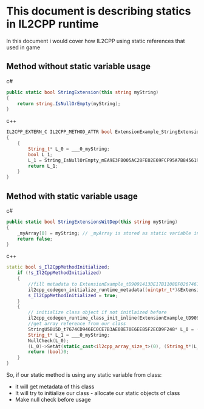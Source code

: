 # This document is describing statics in IL2CPP runtime
In this document i would cover how IL2CPP using static references that used in game

## Method without static variable usage

c#
```c#
public static bool StringExtension(this string myString)
{
    return string.IsNullOrEmpty(myString);
}
```

c++
```c++
IL2CPP_EXTERN_C IL2CPP_METHOD_ATTR bool ExtensionExample_StringExtension_m8C1F043FDC8431B93D233400B6FB20D05CE0F477 (String_t* ___0_myString, const RuntimeMethod* method) 
{
	{
		String_t* L_0 = ___0_myString;
		bool L_1;
		L_1 = String_IsNullOrEmpty_mEA9E3FB005AC28FE02E69FCF95A7B8456192B478(L_0, NULL);
		return L_1;
	}
}
```

## Method with static variable usage

c#
```c#
public static bool StringExtensionsWitDep(this string myString)
{
    _myArray[0] = myString; // _myArray is stored as static variable in class
    return false;
}
```

c++
```c++
static bool s_Il2CppMethodInitialized;
	if (!s_Il2CppMethodInitialized)
	{
	    //fill metadata to ExtensionExample_tD9091413DE17B1108BF02674611D28465BA9A7B0_il2cpp_TypeInfo_var
		il2cpp_codegen_initialize_runtime_metadata((uintptr_t*)&ExtensionExample_tD9091413DE17B1108BF02674611D28465BA9A7B0_il2cpp_TypeInfo_var);
		s_Il2CppMethodInitialized = true;
	}
	{
	    // initialize class object if not initlaized before
		il2cpp_codegen_runtime_class_init_inline(ExtensionExample_tD9091413DE17B1108BF02674611D28465BA9A7B0_il2cpp_TypeInfo_var);
		//get array reference from our class
		StringU5BU5D_t7674CD946EC0CE7B3AE0BE70E6EE85F2ECD9F248* L_0 = ((ExtensionExample_tD9091413DE17B1108BF02674611D28465BA9A7B0_StaticFields*)il2cpp_codegen_static_fields_for(ExtensionExample_tD9091413DE17B1108BF02674611D28465BA9A7B0_il2cpp_TypeInfo_var))->____myArray;
		String_t* L_1 = ___0_myString;
		NullCheck(L_0);
		(L_0)->SetAt(static_cast<il2cpp_array_size_t>(0), (String_t*)L_1);
		return (bool)0;
	}
}
```

So, if our static method is using any static variable from class:
* it will get metadata of this class
* It will try to initialize our class - allocate our static objects of class
* Make null check before usage